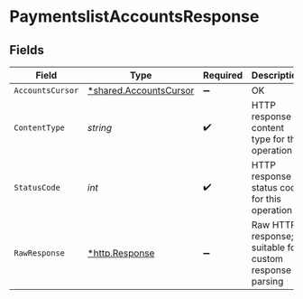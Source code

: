 # PaymentslistAccountsResponse


## Fields

| Field                                                                  | Type                                                                   | Required                                                               | Description                                                            |
| ---------------------------------------------------------------------- | ---------------------------------------------------------------------- | ---------------------------------------------------------------------- | ---------------------------------------------------------------------- |
| `AccountsCursor`                                                       | [*shared.AccountsCursor](../../../pkg/models/shared/accountscursor.md) | :heavy_minus_sign:                                                     | OK                                                                     |
| `ContentType`                                                          | *string*                                                               | :heavy_check_mark:                                                     | HTTP response content type for this operation                          |
| `StatusCode`                                                           | *int*                                                                  | :heavy_check_mark:                                                     | HTTP response status code for this operation                           |
| `RawResponse`                                                          | [*http.Response](https://pkg.go.dev/net/http#Response)                 | :heavy_minus_sign:                                                     | Raw HTTP response; suitable for custom response parsing                |